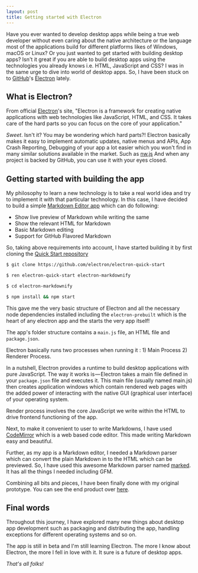 ```yaml
---
layout: post
title: Getting started with Electron
---
```


Have you ever wanted to develop desktop apps while being a true web developer without even caring about the native architecture or the language most of the applications build for different platforms likes of Windows, macOS or Linux? Or you just wanted to get started with building desktop apps? Isn't it great if you are able to build desktop apps using the technologies you already knows i.e. HTML, JavaScript and CSS? I was in the same urge to dive into world of desktop apps. So, I have been stuck on to [GitHub](https://github.com)'s [Electron](http://electron.atom.io/) lately.

## What is Electron?

From official [Electron](http://electron.atom.io/)'s site, "Electron is a framework for creating native applications with web technologies like JavaScript, HTML, and CSS. It takes care of the hard parts so you can focus on the core of your application."

_Sweet_. Isn't it? You may be wondering which hard parts?! Electron basically makes it easy to implement automatic updates, native menus and APIs, App Crash Reporting, Debugging of your app a lot easier which you won't find in many similar solutions available in the market. Such as [nw.js](http://nwjs.io/) And when any project is backed by GitHub, you can use it with your eyes closed.

## Getting started with building the app

My philosophy to learn a new technology is to take a real world idea and try to implement it with that particular technology. In this case, I have decided to build a simple [Markdown Editor app](https://github.com/amitmerchant1990/electron-markdownify) which can do following:

  - Show live preview of Markdown while writing the same
  - Show the relevant HTML for Markdown
  - Basic Markdown editing
  - Support for GitHub Flavored Markdown


So, taking above requirements into account, I have started building it by first cloning the [Quick Start repository](https://github.com/electron/electron-quick-start)

```bash
$ git clone https://github.com/electron/electron-quick-start

$ ren electron-quick-start electron-markdownify

$ cd electron-markdownify

$ npm install && npm start
```
This gave me the very basic structure of Electron and all the necessary node dependencies installed including the `electron-prebuilt` which is the heart of any electron app and the starts the very app itself!

The app's folder structure contains a `main.js` file, an HTML file and `package.json`.

Electron basically runs two processes when running it : 1) Main Process 2) Renderer Process.

In a nutshell, Electron provides a runtime to build desktop applications with pure JavaScript. The way it works is — Electron takes a main file defined in your `package.json` file and executes it. This main file (usually named main.js) then creates application windows which contain rendered web pages with the added power of interacting with the native GUI (graphical user interface) of your operating system.

Render process involves the core JavaScript we write within the HTML to drive frontend functioning of the app.

Next, to make it convenient to user to write Markdowns, I have used [CodeMirror](http://codemirror.net/) which is a web based code editor. This made writing Markdown easy and beautiful.

Further, as my app is a Markdown editor, I needed a Markdown parser which can convert the plain Markdown in to the HTML which can be previewed. So, I have used this awesome Markdown parser named [marked](https://github.com/chjj/marked). It has all the things I needed including GFM.

Combining all bits and pieces, I have been finally done with my original prototype. You can see the end product over [here](https://github.com/amitmerchant1990/electron-markdownify).

## Final words

Throughout this journey, I have explored many new things about desktop app development such as packaging and distributing the app, handling exceptions for different operating systems and so on.

The app is still in beta and I'm still learning Electron. The more I know about Electron, the more I fell in love with it. It sure is a future of desktop apps.

_That's all folks!_
